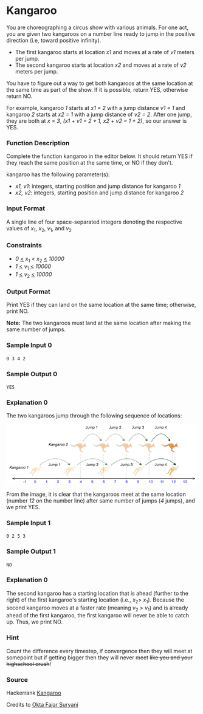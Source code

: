 # Kangaroo

You are choreographing a circus show with various animals. For one act, you are given two kangaroos on a number line ready to jump in the positive direction (i.e, toward positive infinity).

* The first kangaroo starts at location *x1* and moves at a rate of *v1* meters per jump.
* The second kangaroo starts at location *x2* and moves at a rate of *v2* meters per jump.

You have to figure out a way to get both kangaroos at the same location at the same time as part of the show. If it is possible, return YES, otherwise return NO.

For example, kangaroo *1* starts at *x1 = 2* with a jump distance *v1 = 1* and kangaroo *2* starts at *x2 = 1* with a jump distance of *v2 = 2*. After one jump, they are both at *x = 3*, *(x1 + v1 = 2 + 1, x2 + v2 = 1 + 2)*, so our answer is YES.

### Function Description
Complete the function kangaroo in the editor below. It should return YES if they reach the same position at the same time, or NO if they don't.

kangaroo has the following parameter(s):

* *x1, v1*: integers, starting position and jump distance for kangaroo *1*
* *x2, v2*: integers, starting position and jump distance for kangaroo *2* 

### Input Format

A single line of four space-separated integers denoting the respective values of *x*<sub>1</sub>, *x*<sub>2</sub>, *v*<sub>1</sub>, and *v*<sub>2</sub>

### Constraints

* *0* <ins><</ins> *x*<sub>1</sub> *<* *x*<sub>2</sub> <ins><</ins> *10000*
* *1* <ins><</ins> *v*<sub>1</sub> <ins><</ins> *10000*
* *1* <ins><</ins> *v*<sub>2</sub> <ins><</ins> *10000*

### Output Format

Print YES if they can land on the same location at the same time; otherwise, print NO.

**Note:** The two kangaroos must land at the same location after making the same number of jumps.

### Sample Input 0

~~~
0 3 4 2
~~~

### Sample Output 0

~~~
YES
~~~

### Explanation 0

The two kangaroos jump through the following sequence of locations:

![alt text](kangaroo_jump.png)

From the image, it is clear that the kangaroos meet at the same location (number *12* on the number line) after same number of jumps (*4* jumps), and we print YES.

### Sample Input 1

~~~
0 2 5 3
~~~

### Sample Output 1

~~~
NO
~~~

### Explanation 0

The second kangaroo has a starting location that is ahead (further to the right) of the first kangaroo's starting location (i.e., *x*<sub>2</sub>> *x*<sub>1</sub>). Because the second kangaroo moves at a faster rate (meaning *v*<sub>2</sub> > *v*<sub>1</sub>) and is already ahead of the first kangaroo, the first kangaroo will never be able to catch up. Thus, we print NO.

### Hint

Count the difference every timestep, if convergence then they will meet at somepoint but if getting bigger then they will never meet ~~like you and your highschool crush~~!

### Source

Hackerrank [Kangaroo](https://www.hackerrank.com/challenges/kangaroo/problem)

Credits to [Okta Fajar Suryani](https://github.com/Oktafsurya)
